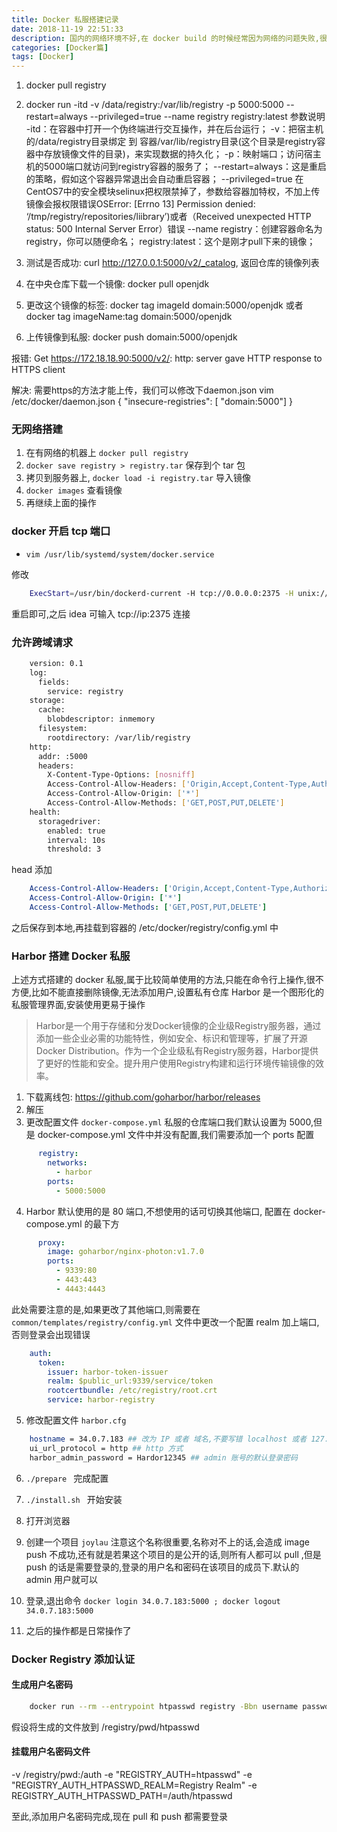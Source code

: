```yaml
---
title: Docker 私服搭建记录
date: 2018-11-19 22:51:33
description: 国内的网络环境不好,在 docker build 的时候经常因为网络的问题失败,很是苦恼
categories: [Docker篇]
tags: [Docker]
---
```


<!-- more -->
1. docker pull registry
2. docker run -itd -v /data/registry:/var/lib/registry -p 5000:5000 --restart=always --privileged=true --name registry registry:latest
    参数说明
    -itd：在容器中打开一个伪终端进行交互操作，并在后台运行；
    -v：把宿主机的/data/registry目录绑定 到 容器/var/lib/registry目录(这个目录是registry容器中存放镜像文件的目录)，来实现数据的持久化；
    -p：映射端口；访问宿主机的5000端口就访问到registry容器的服务了；
    --restart=always：这是重启的策略，假如这个容器异常退出会自动重启容器；
    --privileged=true 在CentOS7中的安全模块selinux把权限禁掉了，参数给容器加特权，不加上传镜像会报权限错误OSError: [Errno 13] Permission denied: ‘/tmp/registry/repositories/liibrary’)或者（Received unexpected HTTP status: 500 Internal Server Error）错误
    --name registry：创建容器命名为registry，你可以随便命名；
    registry:latest：这个是刚才pull下来的镜像；

3. 测试是否成功: curl http://127.0.0.1:5000/v2/_catalog, 返回仓库的镜像列表
4. 在中央仓库下载一个镜像: docker pull openjdk
5. 更改这个镜像的标签: docker tag imageId domain:5000/openjdk 或者 docker tag imageName:tag domain:5000/openjdk
6. 上传镜像到私服: docker push domain:5000/openjdk


报错: Get https://172.18.18.90:5000/v2/: http: server gave HTTP response to HTTPS client

解决: 需要https的方法才能上传，我们可以修改下daemon.json
      vim /etc/docker/daemon.json 
      {
        "insecure-registries": [ "domain:5000"]
      }

### 无网络搭建
1. 在有网络的机器上 `docker pull registry`
2. `docker save registry > registry.tar` 保存到个 tar 包
3. 拷贝到服务器上, `docker load -i registry.tar` 导入镜像
4. `docker images` 查看镜像
5. 再继续上面的操作

### docker 开启 tcp 端口 
- `vim /usr/lib/systemd/system/docker.service `

修改

``` bash
    ExecStart=/usr/bin/dockerd-current -H tcp://0.0.0.0:2375 -H unix://var/run/docker.sock \
```

重启即可,之后 idea 可输入 tcp://ip:2375 连接

### 允许跨域请求

``` bash
    version: 0.1
    log:
      fields:
        service: registry
    storage:
      cache:
        blobdescriptor: inmemory
      filesystem:
        rootdirectory: /var/lib/registry
    http:
      addr: :5000
      headers:
        X-Content-Type-Options: [nosniff]
        Access-Control-Allow-Headers: ['Origin,Accept,Content-Type,Authorization']
        Access-Control-Allow-Origin: ['*']
        Access-Control-Allow-Methods: ['GET,POST,PUT,DELETE']
    health:
      storagedriver:
        enabled: true
        interval: 10s
        threshold: 3
```

head 添加

``` yml
    Access-Control-Allow-Headers: ['Origin,Accept,Content-Type,Authorization']
    Access-Control-Allow-Origin: ['*']
    Access-Control-Allow-Methods: ['GET,POST,PUT,DELETE']
```

之后保存到本地,再挂载到容器的 /etc/docker/registry/config.yml 中

### Harbor 搭建 Docker 私服
上述方式搭建的 docker 私服,属于比较简单使用的方法,只能在命令行上操作,很不方便,比如不能直接删除镜像,无法添加用户,设置私有仓库
Harbor 是一个图形化的私服管理界面,安装使用更易于操作

> Harbor是一个用于存储和分发Docker镜像的企业级Registry服务器，通过添加一些企业必需的功能特性，例如安全、标识和管理等，扩展了开源Docker Distribution。作为一个企业级私有Registry服务器，Harbor提供了更好的性能和安全。提升用户使用Registry构建和运行环境传输镜像的效率。

1. 下载离线包: https://github.com/goharbor/harbor/releases
2. 解压
3. 更改配置文件 `docker-compose.yml` 私服的仓库端口我们默认设置为 5000,但是 docker-compose.yml 文件中并没有配置,我们需要添加一个 ports 配置

``` yml
      registry:
        networks:
          - harbor
        ports:
          - 5000:5000
```

4. Harbor 默认使用的是 80 端口,不想使用的话可切换其他端口, 配置在 docker-compose.yml 的最下方

``` yml
      proxy:
        image: goharbor/nginx-photon:v1.7.0
        ports:
          - 9339:80
          - 443:443
          - 4443:4443
```

此处需要注意的是,如果更改了其他端口,则需要在 `common/templates/registry/config.yml` 文件中更改一个配置 realm 加上端口,否则登录会出现错误

``` yml
    auth:
      token:
        issuer: harbor-token-issuer
        realm: $public_url:9339/service/token
        rootcertbundle: /etc/registry/root.crt
        service: harbor-registry
``` 

5. 修改配置文件 `harbor.cfg`

``` bash
    hostname = 34.0.7.183 ## 改为 IP 或者 域名,不要写错 localhost 或者 127.0.0.1
    ui_url_protocol = http ## http 方式
    harbor_admin_password = Hardor12345 ## admin 账号的默认登录密码
```

6. `./prepare ` 完成配置

7. `./install.sh ` 开始安装

8. 打开浏览器

9. 创建一个项目 `joylau` 注意这个名称很重要,名称对不上的话,会造成 image push 不成功,还有就是若果这个项目的是公开的话,则所有人都可以 pull ,但是 push 的话是需要登录的,登录的用户名和密码在该项目的成员下.默认的 admin 用户就可以

10. 登录,退出命令 `docker login 34.0.7.183:5000 ; docker logout 34.0.7.183:5000`

11. 之后的操作都是日常操作了

### Docker Registry 添加认证
#### 生成用户名密码

```bash
    docker run --rm --entrypoint htpasswd registry -Bbn username password > ./htpasswd
```

假设将生成的文件放到 /registry/pwd/htpasswd

#### 挂载用户名密码文件
-v /registry/pwd:/auth -e "REGISTRY_AUTH=htpasswd" -e "REGISTRY_AUTH_HTPASSWD_REALM=Registry Realm" -e REGISTRY_AUTH_HTPASSWD_PATH=/auth/htpasswd

至此,添加用户名密码完成,现在 pull 和 push 都需要登录
